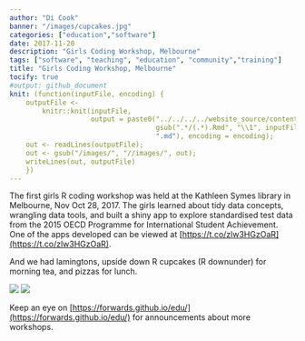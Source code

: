 ```yaml
---
author: "Di Cook"
banner: "/images/cupcakes.jpg"
categories: ["education","software"]
date: 2017-11-20
description: "Girls Coding Workshop, Melbourne"
tags: ["software", "teaching", "education", "community","training"]
title: "Girls Coding Workshop, Melbourne"
tocify: true
#output: github_document
knit: (function(inputFile, encoding) {
    outputFile <- 
        knitr::knit(inputFile, 
                    output = paste0("../../../../website_source/content/blog/",
                                    gsub(".*/(.*).Rmd", "\\1", inputFile), 
                                    ".md"), encoding = encoding);
    out <- readLines(outputFile);
    out <- gsub("/images/", "//images/", out);
    writeLines(out, outputFile)
    })
---
```



The first girls R coding workshop was held at the Kathleen Symes library in Melbourne, Nov Oct 28, 2017. The girls learned about tidy data concepts, wrangling data tools, and built a shiny app to explore standardised test data from the 2015 OECD Programme for International Student Achievement. One of the apps developed can be viewed at [https://t.co/zlw3HGzOaR](https://t.co/zlw3HGzOaR).

And we had lamingtons, upside down R cupcakes (R downunder) for morning tea, and pizzas for lunch.

![](/images/blog/Melb_HS.jpg)
![](/images/blog/Melb_HS2.jpg)

Keep an eye on [https://forwards.github.io/edu/](https://forwards.github.io/edu/) for announcements about more workshops. 
